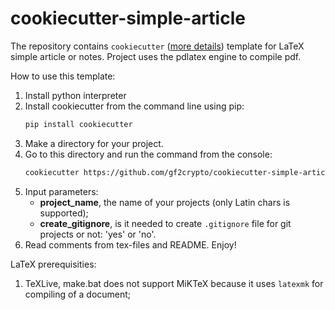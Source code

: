 # cookiecutter-simple-article

The repository contains `cookiecutter` ([more details](https://cookiecutter.readthedocs.io/en/latest/)) template for LaTeX simple article or notes. Project uses the pdlatex engine to compile pdf.

How to use this template:
1. Install python interpreter
2. Install cookiecutter from the command line using pip:
   ```bash
   pip install cookiecutter
   ```
3. Make a directory for your project.
4. Go to this directory and run the command from the console:
   ```bash
   cookiecutter https://github.com/gf2crypto/cookiecutter-simple-article.git
   ```
5. Input parameters:
     - **project_name**, the name of your projects (only Latin chars is supported);
     - **create_gitignore**, is it needed to create `.gitignore` file for git projects or not: 'yes' or 'no'.
6. Read comments from tex-files and README. Enjoy!

LaTeX prerequisities:
1. TeXLive, make.bat does not support MiKTeX because it  uses `latexmk`  for compiling of a document;
